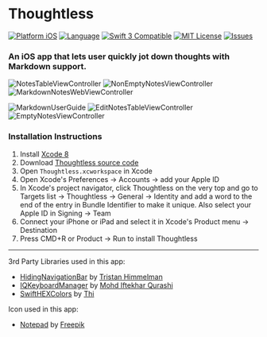 # Thoughtless

[![Platform iOS](https://img.shields.io/badge/platform-iOS-blue.svg?style=flat)](http://developer.apple.com/ios)
[![Language](http://img.shields.io/badge/language-swift-orange.svg?style=flat)](https://developer.apple.com/swift)
[![Swift 3 Compatible](https://img.shields.io/badge/swift3-compatible-4BC51D.svg?style=flat)](https://swift.org/blog/swift-3-0-released/)
[![MIT License](http://img.shields.io/badge/license-MIT-blue.svg?style=flat)](https://github.com/yoha/Notes/blob/master/LICENSE)
[![Issues](https://img.shields.io/github/issues/yoha/Thoughtless.svg?style=flat)](https://github.com/yoha/Thoughtless/issues)

### An iOS app that lets user quickly jot down thoughts with Markdown support.

![NotesTableViewController](http://i.imgur.com/4Jl1GSm.png)
![NonEmptyNotesViewController](http://i.imgur.com/5E7sIWN.png)
![MarkdownNotesWebViewController](http://i.imgur.com/T7jQVHS.png)

![MarkdownUserGuide](http://i.imgur.com/NuSyO4G.png)
![EditNotesTableViewController](http://i.imgur.com/QdbzzXb.png)
![EmptyNotesViewController](http://i.imgur.com/xkJV4Qm.png)

### Installation Instructions

1. Install [Xcode 8](https://developer.apple.com/xcode/)
2. Download [Thoughtless source code](https://github.com/yoha/Thoughtless/releases/latest)
3. Open `Thoughtless.xcworkspace` in Xcode
4. Open Xcode's Preferences -> Accounts -> add your Apple ID
5. In Xcode's project navigator, click Thoughtless on the very top and go to Targets list -> Thoughtless -> General -> Identity and add a word to the end of the entry in Bundle Identifier to make it unique. Also select your Apple ID in Signing -> Team
6. Connect your iPhone or iPad and select it in Xcode's Product menu -> Destination
7. Press CMD+R or Product -> Run to install Thoughtless

---

3rd Party Libraries used in this app:
- [HidingNavigationBar](https://github.com/tristanhimmelman/HidingNavigationBar) by [Tristan Himmelman](https://github.com/tristanhimmelman)
- [IQKeyboardManager](https://github.com/hackiftekhar/IQKeyboardManager) by [Mohd Iftekhar Qurashi](https://github.com/hackiftekhar)
- [SwiftHEXColors](https://github.com/thii/SwiftHEXColors) by [Thi](https://github.com/thii)

Icon used in this app:
- [Notepad](http://www.flaticon.com/free-icon/notepad_251998) by [Freepik](http://www.flaticon.com/authors/freepik)
